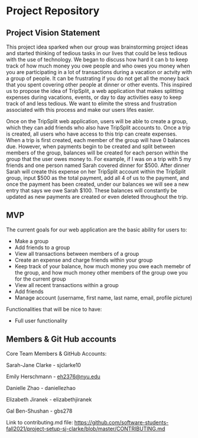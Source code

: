 # Project Repository

## Project Vision Statement 

This project idea sparked when our group was brainstorming project ideas and started thinking of tedious tasks in our lives that could be less tedious with the use of technology. We began to discuss how hard it can b to keep track of how much money you owe people and who owes you money when you are participating in a lot of transactions during a vacation or actvity with a group of people. It can be frustrating if you do not get all the money back that you spent covering other people at dinner or other events. This inspired us to propose the idea of TripSplit, a web application that makes splitting expenses during vacations, events, or day to day activities easy to keep track of and less tedious. We want to elimite the stress and frustration associated with this process and make our users lifes easier. 

Once on the TripSplit web application, users will be able to create a group, which they can add friends who also have TripSplit accounts to. Once a trip is created, all users who have access to this trip can create expenses. When a trip is first created, each member of the group will have 0 balances due. However, when payments begin to be created and split between members of the group, balances will be created for each person within the group that the user owes money to. For example, if I was on a trip with 5 my friends and one person named Sarah covered dinner for $500. After dinner Sarah will create this expense on her TripSplit account within the TripSplit group, input $500 as the total payment, add all 4 of us to the payment, and once the payment has been created, under our balances we will see a new entry that says we owe Sarah $100. These balances will constantly be updated as new payments are created or even deleted throughout the trip. 

## MVP
The current goals for our web application are the basic ability for users to: 
- Make a group 
- Add friends to a group 
- View all transactions between members of a group
- Create an expense and charge friends within your group 
- Keep track of your balance, how much money you owe each memebr of the group, and how much money other members of the group owe you for the current group 
- View all recent transactions within a group 
- Add friends 
- Manage account (username, first name, last name, email, profile picture)

Functionalities that will be nice to have: 
- Full user functionality 

## Members & Git Hub accounts 

Core Team Members & GitHub Accounts: 

Sarah-Jane Clarke - sjclarke10

Emily Herschmann - eh2376@nyu.edu

Danielle Zhao - daniellezhao

Elizabeth Jiranek - elizabethjiranek

Gal Ben-Shushan - gbs278 


Link to contributing.md file: https://github.com/software-students-fall2021/project-setup-sj-clarke/blob/master/CONTRIBUTING.md 





